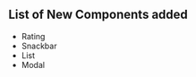 ## List of New Components added


<ul>
<li>Rating</li>
<li>Snackbar</li>
<li>List</li>
<li>Modal</li>
</ul>